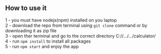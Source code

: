 ## How to use it
1  - you must have nodejs(npm) installed on you laptop <br />
2  - download the repo from terminal using `git clone` command or by downloading it as zip file <br />
3  - open ther terminal and go to the correct directory C://.../.../calculator/ <br />
4  - run `npm install` to install all packages  <br />
5  - run `npm start` and enjoy the app  <br />
